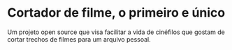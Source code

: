 # Cortador de filme, o primeiro e único

Um projeto open source que visa facilitar a vida de cinéfilos que gostam de cortar trechos de filmes para um arquivo pessoal.